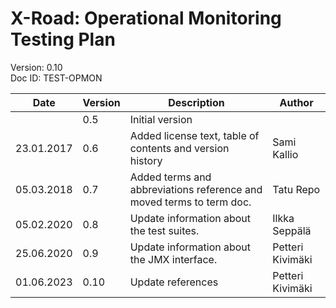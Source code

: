 # X-Road: Operational Monitoring Testing Plan

Version: 0.10  
Doc ID: TEST-OPMON

| Date       | Version | Description                                                          | Author           |
|------------|---------|----------------------------------------------------------------------|------------------|
|            | 0.5     | Initial version                                                      |                  |
| 23.01.2017 | 0.6     | Added license text, table of contents and version history            | Sami Kallio      |
| 05.03.2018 | 0.7     | Added terms and abbreviations reference and moved terms to term doc. | Tatu Repo        |
| 05.02.2020 | 0.8     | Update information about the test suites.                            | Ilkka Seppälä    |
| 25.06.2020 | 0.9     | Update information about the JMX interface.                          | Petteri Kivimäki |
| 01.06.2023 | 0.10    | Update references                                                    | Petteri Kivimäki |